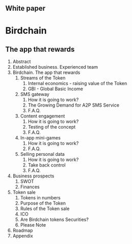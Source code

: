 ## White paper
# Birdchain
## The app that rewards







1. Abstract
2. Established business. Experienced team
3. Birdchain. The app that rewards
    1. Streams of the Token
        1. Internal economics - raising value of the Token
        2. GBI - Global Basic Income
    2. SMS gateway
        1. How it is going to work? 
        2. The Growing Demand for A2P SMS Service
        3. F.A.Q.
    3. Content engagement
        1. How it is going to work? 
        2. Testing of the concept
        3. F.A.Q.
    4. In-app mini-games
        1. How it is going to work? 
        2. F.A.Q.
    5. Selling personal data
        1. How it is going to work? 
        2. Take back control 
        3. F.A.Q.
4. Business prospects
    1. SWOT
    2. Finances
5. Token sale
    1. Tokens in numbers
    2. Purpose of the Token
    3. Rules of the Token sale
    4. ICO
    5. Are Birdchain tokens Securities?
    6. Please Note
6. Roadmap
7. Appendix
